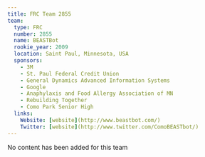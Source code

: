 ```yaml
---
title: FRC Team 2855
team:
  type: FRC
  number: 2855
  name: BEASTBot
  rookie_year: 2009
  location: Saint Paul, Minnesota, USA
  sponsors:
    - 3M
    - St. Paul Federal Credit Union
    - General Dynamics Advanced Information Systems
    - Google
    - Anaphylaxis and Food Allergy Association of MN
    - Rebuilding Together
    - Como Park Senior High
  links:
    Website: [website](http://www.beastbot.com/)
    Twitter: [website](http://www.twitter.com/ComoBEASTbot/)
---
```

No content has been added for this team
